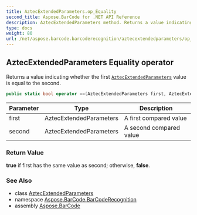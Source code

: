 ```yaml
---
title: AztecExtendedParameters.op_Equality
second_title: Aspose.BarCode for .NET API Reference
description: AztecExtendedParameters method. Returns a value indicating whether the first AztecExtendedParameters value is equal to the second
type: docs
weight: 80
url: /net/aspose.barcode.barcoderecognition/aztecextendedparameters/op_equality/
---
```

## AztecExtendedParameters Equality operator

Returns a value indicating whether the first [`AztecExtendedParameters`](../) value is equal to the second.

```csharp
public static bool operator ==(AztecExtendedParameters first, AztecExtendedParameters second)
```

| Parameter | Type | Description |
| --- | --- | --- |
| first | AztecExtendedParameters | A first compared value |
| second | AztecExtendedParameters | A second compared value |

### Return Value

**true** if first has the same value as second; otherwise, **false**.

### See Also

* class [AztecExtendedParameters](../)
* namespace [Aspose.BarCode.BarCodeRecognition](../../../aspose.barcode.barcoderecognition/)
* assembly [Aspose.BarCode](../../../)



